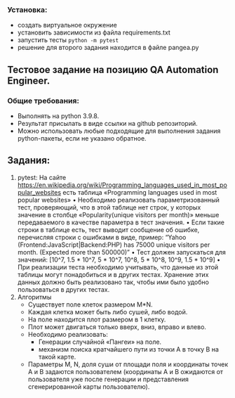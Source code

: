 ### Установка:
- создать виртуальное окружение
- установить зависимости из файла requirements.txt
- запустить тесты ```python -m pytest```
- решение для второго задания находится в файле pangea.py

## Тестовое задание на позицию QA Automation Engineer.
### Общие требования:
- Выполнять на python 3.9.8.
- Результат присылать в виде ссылки на github репозиторий.
- Можно использовать любые подходящие для выполнения задания
python-пакеты, если не указано обратное.
## Задания:
1. pytest:
На сайте
https://en.wikipedia.org/wiki/Programming_languages_used_in_most_popular_websites
есть таблица «Programming languages used in most popular
websites»
• Необходимо реализовать параметризованный тест,
проверяющий, что в этой таблице нет строк, у которых значение
в столбце «Popularity(unique visitors per month)» меньше
передаваемого в качестве параметра в тест значения.
• Если такие строки в таблице есть, тест выводит сообщение об
ошибке, перечисляя строки с ошибками в виде, пример:
“Yahoo (Frontend:JavaScript|Backend:PHP) has 75000 unique
visitors per month. (Expected more than 500000)”
• Тест должен запускаться для значений: [10^7, 1.5 * 10^7, 5 *
10^7, 10^8, 5 * 10^8, 10^9, 1.5 * 10^9]
• При реализации теста необходимо учитывать, что данные из этой
таблицы могут понадобиться и в других тестах. Хранение этих
данных должно быть реализовано так, чтобы ими было удобно
пользоваться в других тестах.
2. Алгоритмы
   - Существует поле клеток размером M*N.
   - Каждая клетка может быть либо сушей, либо водой.
   - На поле находится плот размером в 1 клетку.
   - Плот может двигаться только вверх, вниз, вправо и влево.
   - Необходимо реализовать:
     - Генерации случайной «Пангеи» на поле.
     - механизм поиска кратчайшего пути из точки A в точку B
     на такой карте.
   - Параметры M, N, доля суши от площади поля и координаты
   точек A и B задаются пользователем (координаты A и B
   ожидаются от пользователя уже после генерации и
   представления сгенерированной карты пользователю).